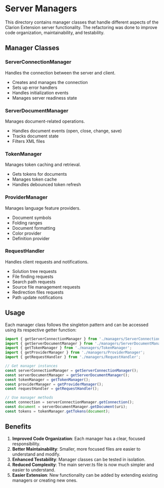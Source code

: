 # Server Managers

This directory contains manager classes that handle different aspects of the Clarion Extension server functionality. The refactoring was done to improve code organization, maintainability, and testability.

## Manager Classes

### ServerConnectionManager

Handles the connection between the server and client.

- Creates and manages the connection
- Sets up error handlers
- Handles initialization events
- Manages server readiness state

### ServerDocumentManager

Manages document-related operations.

- Handles document events (open, close, change, save)
- Tracks document state
- Filters XML files

### TokenManager

Manages token caching and retrieval.

- Gets tokens for documents
- Manages token cache
- Handles debounced token refresh

### ProviderManager

Manages language feature providers.

- Document symbols
- Folding ranges
- Document formatting
- Color provider
- Definition provider

### RequestHandler

Handles client requests and notifications.

- Solution tree requests
- File finding requests
- Search path requests
- Source file management requests
- Redirection files requests
- Path update notifications

## Usage

Each manager class follows the singleton pattern and can be accessed using its respective getter function:

```typescript
import { getServerConnectionManager } from './managers/ServerConnectionManager';
import { getServerDocumentManager } from './managers/ServerDocumentManager';
import { getTokenManager } from './managers/TokenManager';
import { getProviderManager } from './managers/ProviderManager';
import { getRequestHandler } from './managers/RequestHandler';

// Get manager instances
const serverConnectionManager = getServerConnectionManager();
const serverDocumentManager = getServerDocumentManager();
const tokenManager = getTokenManager();
const providerManager = getProviderManager();
const requestHandler = getRequestHandler();

// Use manager methods
const connection = serverConnectionManager.getConnection();
const document = serverDocumentManager.getDocument(uri);
const tokens = tokenManager.getTokens(document);
```

## Benefits

1. **Improved Code Organization**: Each manager has a clear, focused responsibility.
2. **Better Maintainability**: Smaller, more focused files are easier to understand and modify.
3. **Enhanced Testability**: Manager classes can be tested in isolation.
4. **Reduced Complexity**: The main server.ts file is now much simpler and easier to understand.
5. **Easier Extension**: New functionality can be added by extending existing managers or creating new ones.